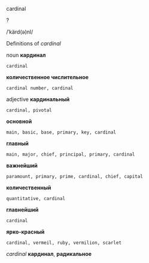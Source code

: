 cardinal

?

/ˈkärd(ə)nl/

Definitions of _cardinal_

noun
**кардинал**

    cardinal
**количественное числительное**

    cardinal number, cardinal

adjective
**кардинальный**

    cardinal, pivotal
**основной**

    main, basic, base, primary, key, cardinal
**главный**

    main, major, chief, principal, primary, cardinal
**важнейший**

    paramount, primary, prime, cardinal, chief, capital
**количественный**

    quantitative, cardinal
**главнейший**

    cardinal
**ярко-красный**

    cardinal, vermeil, ruby, vermilion, scarlet

_cardinal_
**кардинал**, **радикальное**